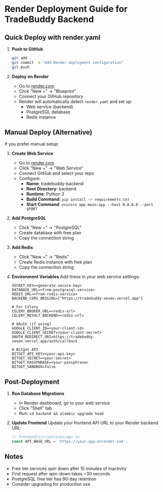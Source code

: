 # Render Deployment Guide for TradeBuddy Backend

## Quick Deploy with render.yaml

1. **Push to GitHub**
   ```bash
   git add .
   git commit -m "Add Render deployment configuration"
   git push
   ```

2. **Deploy on Render**
   - Go to [render.com](https://render.com)
   - Click "New +" → "Blueprint"
   - Connect your GitHub repository
   - Render will automatically detect `render.yaml` and set up:
     - Web service (backend)
     - PostgreSQL database
     - Redis instance

## Manual Deploy (Alternative)

If you prefer manual setup:

1. **Create Web Service**
   - Go to [render.com](https://render.com)
   - Click "New +" → "Web Service"
   - Connect GitHub and select your repo
   - Configure:
     - **Name**: tradebuddy-backend
     - **Root Directory**: backend
     - **Runtime**: Python 3
     - **Build Command**: `pip install -r requirements.txt`
     - **Start Command**: `uvicorn app.main:app --host 0.0.0.0 --port $PORT`

2. **Add PostgreSQL**
   - Click "New +" → "PostgreSQL"
   - Create database with free plan
   - Copy the connection string

3. **Add Redis**
   - Click "New +" → "Redis"
   - Create Redis instance with free plan
   - Copy the connection string

4. **Environment Variables**
   Add these in your web service settings:

   ```
   SECRET_KEY=<generate-secure-key>
   DATABASE_URL=<from-postgresql-service>
   REDIS_URL=<from-redis-service>
   BACKEND_CORS_ORIGINS=["https://tradebuddy-seven.vercel.app"]
   
   # For Celery
   CELERY_BROKER_URL=<redis-url>
   CELERY_RESULT_BACKEND=<redis-url>
   
   # OAuth (if using)
   GOOGLE_CLIENT_ID=<your-client-id>
   GOOGLE_CLIENT_SECRET=<your-client-secret>
   OAUTH_REDIRECT_URI=https://tradebuddy-seven.vercel.app/auth/callback
   
   # Bitget API
   BITGET_API_KEY=<your-api-key>
   BITGET_SECRET=<your-secret>
   BITGET_PASSPHRASE=<your-passphrase>
   BITGET_SANDBOX=false
   ```

## Post-Deployment

1. **Run Database Migrations**
   - In Render dashboard, go to your web service
   - Click "Shell" tab
   - Run: `cd backend && alembic upgrade head`

2. **Update Frontend**
   Update your frontend API URL to your Render backend URL:
   ```typescript
   // frontend/src/services/api.ts
   const API_BASE_URL = 'https://your-app.onrender.com';
   ```

## Notes

- Free tier services spin down after 15 minutes of inactivity
- First request after spin-down takes ~30 seconds
- PostgreSQL free tier has 90-day retention
- Consider upgrading for production use